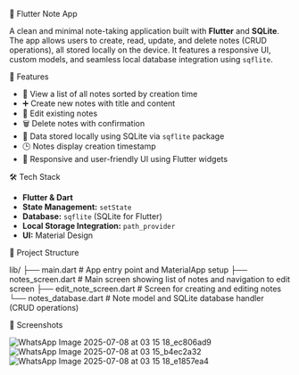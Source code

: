  📝 Flutter Note App

A clean and minimal note-taking application built with **Flutter** and **SQLite**. The app allows users to create, read, update, and delete notes (CRUD operations), all stored locally on the device. It features a responsive UI, custom models, and seamless local database integration using `sqflite`.

 🚀 Features

- 📄 View a list of all notes sorted by creation time
- ➕ Create new notes with title and content
- 📝 Edit existing notes
- 🗑️ Delete notes with confirmation
- 💾 Data stored locally using SQLite via `sqflite` package
- 🕒 Notes display creation timestamp
- 📱 Responsive and user-friendly UI using Flutter widgets

 🛠️ Tech Stack

- **Flutter & Dart**
- **State Management:** `setState`
- **Database:** `sqflite` (SQLite for Flutter)
- **Local Storage Integration:** `path_provider`
- **UI:** Material Design

 📂 Project Structure

 lib/
├── main.dart                # App entry point and MaterialApp setup
├── notes_screen.dart        # Main screen showing list of notes and navigation to edit screen
├── edit_note_screen.dart    # Screen for creating and editing notes
└── notes_database.dart      # Note model and SQLite database handler (CRUD operations)

📸 Screenshots

![WhatsApp Image 2025-07-08 at 03 15 18_ec806ad9](https://github.com/user-attachments/assets/cae9ba7a-bcdd-4d3b-ba1a-2902f0e37e6b)
![WhatsApp Image 2025-07-08 at 03 15_b4ec2a32](https://github.com/user-attachments/assets/23aac75b-db7a-4b96-aa9c-f7033d9d9b32)
![WhatsApp Image 2025-07-08 at 03 15 18_e1857ea4](https://github.com/user-attachments/assets/df0aebfd-52a2-4d53-90e6-b227d1bcf845)


